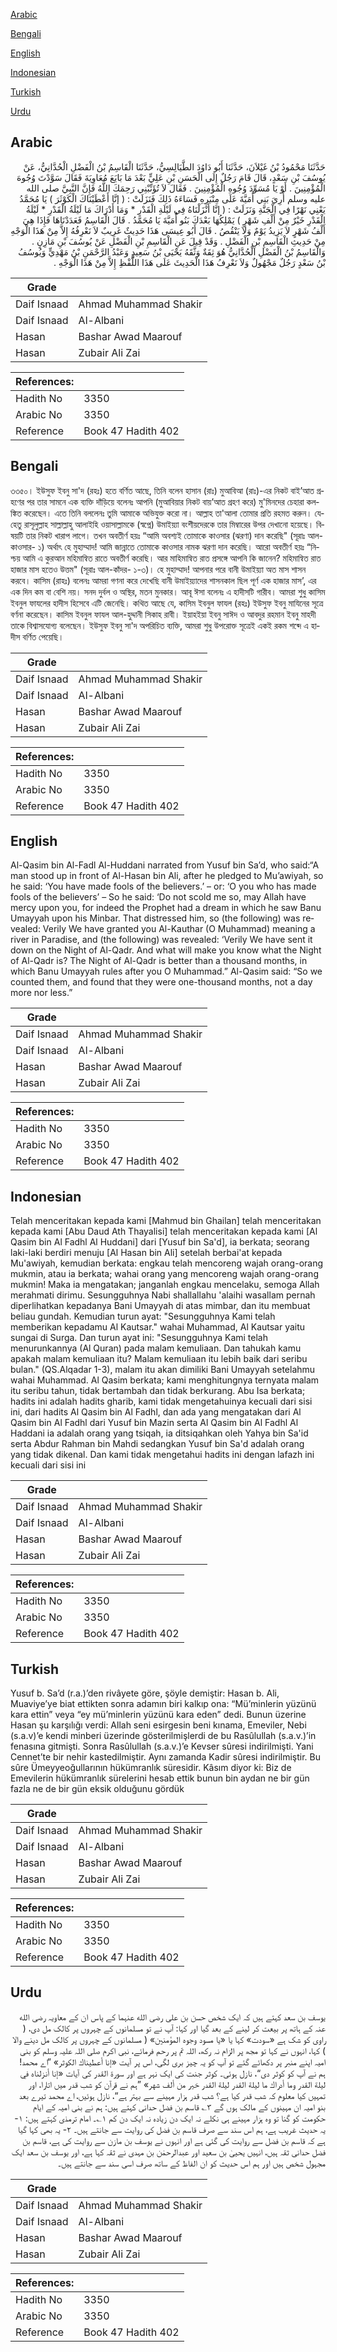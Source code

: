 [Arabic](#arabic)

[Bengali](#bengali)

[English](#english)

[Indonesian](#indonesian)

[Turkish](#turkish)

[Urdu](#urdu)

## Arabic


<div dir="rtl" lang="ar" style={{fontSize:'larger',backgroundColor:'#f8f9fa',padding:20}}>
حَدَّثَنَا مَحْمُودُ بْنُ غَيْلاَنَ، حَدَّثَنَا أَبُو دَاوُدَ الطَّيَالِسِيُّ، حَدَّثَنَا الْقَاسِمُ بْنُ الْفَضْلِ الْحُدَّانِيُّ، عَنْ يُوسُفَ بْنِ سَعْدٍ، قَالَ قَامَ رَجُلٌ إِلَى الْحَسَنِ بْنِ عَلِيٍّ بَعْدَ مَا بَايَعَ مُعَاوِيَةَ فَقَالَ سَوَّدْتَ وُجُوهَ الْمُؤْمِنِينَ ‏.‏ أَوْ يَا مُسَوِّدَ وُجُوهِ الْمُؤْمِنِينَ ‏.‏ فَقَالَ لاَ تُؤَنِّبْنِي رَحِمَكَ اللَّهُ فَإِنَّ النَّبِيَّ صلى الله عليه وسلم أُرِيَ بَنِي أُمَيَّةَ عَلَى مِنْبَرِهِ فَسَاءَهُ ذَلِكَ فَنَزَلَتْ ‏:‏ ‏(‏ إنَّا أَعْطَيْنَاكَ الْكَوْثَرَ ‏)‏ يَا مُحَمَّدُ يَعْنِي نَهْرًا فِي الْجَنَّةِ وَنَزَلَتْ ‏:‏ ‏(‏ إنَّا أَنْزَلْنَاهُ فِي لَيْلَةِ الْقَدْرِ * وَمَا أَدْرَاكَ مَا لَيْلَةُ الْقَدْرِ * لَيْلَةُ الْقَدْرِ خَيْرٌ مِنْ أَلْفِ شَهْرٍ ‏)‏ يَمْلِكُهَا بَعْدَكَ بَنُو أُمَيَّةَ يَا مُحَمَّدُ ‏.‏ قَالَ الْقَاسِمُ فَعَدَدْنَاهَا فَإِذَا هِيَ أَلْفُ شَهْرٍ لاَ يَزِيدُ يَوْمٌ وَلاَ يَنْقُصُ ‏.‏ قَالَ أَبُو عِيسَى هَذَا حَدِيثٌ غَرِيبٌ لاَ نَعْرِفُهُ إِلاَّ مِنْ هَذَا الْوَجْهِ مِنْ حَدِيثِ الْقَاسِمِ بْنِ الْفَضْلِ ‏.‏ وَقَدْ قِيلَ عَنِ الْقَاسِمِ بْنِ الْفَضْلِ عَنْ يُوسُفَ بْنِ مَازِنٍ ‏.‏ وَالْقَاسِمُ بْنُ الْفَضْلِ الْحُدَّانِيُّ هُوَ ثِقَةٌ وَثَّقَهُ يَحْيَى بْنُ سَعِيدٍ وَعَبْدُ الرَّحْمَنِ بْنُ مَهْدِيٍّ وَيُوسُفُ بْنُ سَعْدٍ رَجُلٌ مَجْهُولٌ وَلاَ نَعْرِفُ هَذَا الْحَدِيثَ عَلَى هَذَا اللَّفْظِ إِلاَّ مِنْ هَذَا الْوَجْهِ ‏.‏
</div>
<div style={{backgroundColor:'#f8f9fa',padding:20, marginBottom: 10}}><table> <thead> <tr> <th>Grade</th> <th></th> </tr> </thead> <tbody> <tr><td>Daif Isnaad</td><td>Ahmad Muhammad Shakir</td></tr><tr><td>Daif Isnaad</td><td>Al-Albani</td></tr><tr><td>Hasan</td><td>Bashar Awad Maarouf</td></tr><tr><td>Hasan</td><td>Zubair Ali Zai</td></tr></tbody></table><table> <thead> <tr> <th>References:</th> <th></th> </tr> </thead> <tbody><tr><td>Hadith No</td><td>3350</td></tr><tr><td>Arabic No</td><td>3350</td></tr><tr><td>Reference</td><td>Book 47 Hadith 402</td></tr></tbody></table></div>

## Bengali


<div dir="ltr" lang="bn" style={{fontSize:'larger',backgroundColor:'#f8f9fa',padding:20}}>
৩৩৫০। ইউসুফ ইবনু সা'দ (রহঃ) হতে বর্ণিত আছে, তিনি বলেন হাসান (রাঃ) মুআবিআ (রাঃ)-এর নিকট বাই’আত গ্রহণের পর তার সামনে এক ব্যক্তি দাঁড়িয়ে বলেনঃ আপনি (মুআবিয়ার নিকট বায়’আত গ্রহণ করে) মু'মিনদের চেহারা কলঙ্কিত করেছেন। এতে তিনি বললেনঃ তুমি আমাকে অভিযুক্ত করো না। আল্লাহ তা'আলা তোমার প্রতি রহমত করুন। যেহেতু রাসূলুল্লাহ সাল্লাল্লাহু আলাইহি ওয়াসাল্লামকে (স্বপ্নে) উমাইয়্যা বংশীয়দেরকে তার মিম্বারের উপর দেখানো হয়েছে। বিষয়টি তার নিকট খারাপ লাগে। তখন অবতীর্ণ হয়ঃ “আমি অবশ্যই তোমাকে কাওসার (ঝরণা) দান করেছি" (সূরাঃ আল-কাওসার- ১) অর্থাৎ হে মুহাম্মাদ! আমি জান্নাতে তোমাকে কাওসার নামক ঝরণা দান করেছি। আরো অবতীর্ণ হয়ঃ “নিশ্চয় আমি এ কুরআন মহিমান্বিত রাতে অবতীর্ণ করেছি। আর মাহিমান্বিত রাত প্রসঙ্গে আপনি কি জানেন? মহিমান্বিত রাত হাজার মাস হতেও উত্তম" (সূরাঃ আল-কাঁদর- ১-৩)। হে মুহাম্মাদ! আপনার পরে বানী উমাইয়্যা অত মাস শাসন করবে। কাসিম (রাহঃ) বলেনঃ আমরা গণনা করে দেখেছি বানী উমাইয়্যাদের শাসনকাল ছিল পূর্ণ এক হাজার মাস’, এর এক দিন কম বা বেশি নয়। সনদ দুর্বল ও অস্থির, মতন মুনকার। আবূ ঈসা বলেনঃ এ হাদীসটি গারীব। আমরা শুধু কাসিম ইবনুল ফাযলের হাদীস হিসেবে এটি জেনেছি। কথিত আছে যে, কাসিম ইবনুল ফাযল (রহঃ) ইউসুফ ইবনু মাযিনের সূত্রে বর্ণনা করেছেন। কাসিম ইবনুল ফাযল আল-হুদ্দানী সিকাহ রাবী। ইয়াহইয়া ইবনু সাঈদ ও আবদুর রহমান ইবনু মাহদী তাকে বিশ্বাসযোগ্য বলেছেন। ইউসুফ ইবনু সা'দ অপরিচিত ব্যক্তি, আমরা শুধু উপরোক্ত সূত্রেই একই রকম শব্দে এ হাদীস বর্ণিত পেয়েছি।
</div>
<div style={{backgroundColor:'#f8f9fa',padding:20, marginBottom: 10}}><table> <thead> <tr> <th>Grade</th> <th></th> </tr> </thead> <tbody> <tr><td>Daif Isnaad</td><td>Ahmad Muhammad Shakir</td></tr><tr><td>Daif Isnaad</td><td>Al-Albani</td></tr><tr><td>Hasan</td><td>Bashar Awad Maarouf</td></tr><tr><td>Hasan</td><td>Zubair Ali Zai</td></tr></tbody></table><table> <thead> <tr> <th>References:</th> <th></th> </tr> </thead> <tbody><tr><td>Hadith No</td><td>3350</td></tr><tr><td>Arabic No</td><td>3350</td></tr><tr><td>Reference</td><td>Book 47 Hadith 402</td></tr></tbody></table></div>

## English


<div dir="ltr" lang="en" style={{fontSize:'larger',backgroundColor:'#f8f9fa',padding:20}}>
Al-Qasim bin Al-Fadl Al-Huddani narrated from Yusuf bin Sa’d, who said:“A man stood up in front of Al-Hasan bin Ali, after he pledged to Mu’awiyah, so he said: ‘You have made fools of the believers.’ – or: ‘O you who has made fools of the believers’ – So he said: ‘Do not scold me so, may Allah have mercy upon you, for indeed the Prophet had a dream in which he saw Banu Umayyah upon his Minbar. That distressed him, so (the following) was revealed: Verily We have granted you Al-Kauthar (O Muhammad) meaning a river in Paradise, and (the following) was revealed: ‘Verily We have sent it down on the Night of Al-Qadr. And what will make you know what the Night of Al-Qadr is? The Night of Al-Qadr is better than a thousand months, in which Banu Umayyah rules after you O Muhammad.” Al-Qasim said: “So we counted them, and found that they were one-thousand months, not a day more nor less.”
</div>
<div style={{backgroundColor:'#f8f9fa',padding:20, marginBottom: 10}}><table> <thead> <tr> <th>Grade</th> <th></th> </tr> </thead> <tbody> <tr><td>Daif Isnaad</td><td>Ahmad Muhammad Shakir</td></tr><tr><td>Daif Isnaad</td><td>Al-Albani</td></tr><tr><td>Hasan</td><td>Bashar Awad Maarouf</td></tr><tr><td>Hasan</td><td>Zubair Ali Zai</td></tr></tbody></table><table> <thead> <tr> <th>References:</th> <th></th> </tr> </thead> <tbody><tr><td>Hadith No</td><td>3350</td></tr><tr><td>Arabic No</td><td>3350</td></tr><tr><td>Reference</td><td>Book 47 Hadith 402</td></tr></tbody></table></div>

## Indonesian


<div dir="ltr" lang="id" style={{fontSize:'larger',backgroundColor:'#f8f9fa',padding:20}}>
Telah menceritakan kepada kami [Mahmud bin Ghailan] telah menceritakan kepada kami [Abu Daud Ath Thayalisi] telah menceritakan kepada kami [Al Qasim bin Al Fadhl Al Huddani] dari [Yusuf bin Sa'd], ia berkata; seorang laki-laki berdiri menuju [Al Hasan bin Ali] setelah berbai'at kepada Mu'awiyah, kemudian berkata: engkau telah mencoreng wajah orang-orang mukmin, atau ia berkata; wahai orang yang mencoreng wajah orang-orang mukmin! Maka ia mengatakan; janganlah engkau mencelaku, semoga Allah merahmati dirimu. Sesungguhnya Nabi shallallahu 'alaihi wasallam pernah diperlihatkan kepadanya Bani Umayyah di atas mimbar, dan itu membuat beliau gundah. Kemudian turun ayat: "Sesungguhnya Kami telah memberikan kepadamu Al Kautsar." wahai Muhammad, Al Kautsar yaitu sungai di Surga. Dan turun ayat ini: "Sesungguhnya Kami telah menurunkannya (Al Quran) pada malam kemuliaan. Dan tahukah kamu apakah malam kemuliaan itu? Malam kemuliaan itu lebih baik dari seribu bulan." (QS.Alqadar 1-3), malam itu akan dimiliki Bani Umayyah setelahmu wahai Muhammad. Al Qasim berkata; kami menghitungnya ternyata malam itu seribu tahun, tidak bertambah dan tidak berkurang. Abu Isa berkata; hadits ini adalah hadits gharib, kami tidak mengetahuinya kecuali dari sisi ini, dari hadits Al Qasim bin Al Fadhl, dan ada yang mengatakan dari Al Qasim bin Al Fadhl dari Yusuf bin Mazin serta Al Qasim bin Al Fadhl Al Haddani ia adalah orang yang tsiqah, ia ditsiqahkan oleh Yahya bin Sa'id serta Abdur Rahman bin Mahdi sedangkan Yusuf bin Sa'd adalah orang yang tidak dikenal. Dan kami tidak mengetahui hadits ini dengan lafazh ini kecuali dari sisi ini
</div>
<div style={{backgroundColor:'#f8f9fa',padding:20, marginBottom: 10}}><table> <thead> <tr> <th>Grade</th> <th></th> </tr> </thead> <tbody> <tr><td>Daif Isnaad</td><td>Ahmad Muhammad Shakir</td></tr><tr><td>Daif Isnaad</td><td>Al-Albani</td></tr><tr><td>Hasan</td><td>Bashar Awad Maarouf</td></tr><tr><td>Hasan</td><td>Zubair Ali Zai</td></tr></tbody></table><table> <thead> <tr> <th>References:</th> <th></th> </tr> </thead> <tbody><tr><td>Hadith No</td><td>3350</td></tr><tr><td>Arabic No</td><td>3350</td></tr><tr><td>Reference</td><td>Book 47 Hadith 402</td></tr></tbody></table></div>

## Turkish


<div dir="ltr" lang="tr" style={{fontSize:'larger',backgroundColor:'#f8f9fa',padding:20}}>
Yusuf b. Sa’d (r.a.)’den rivâyete göre, şöyle demiştir: Hasan b. Ali, Muaviye’ye biat ettikten sonra adamın biri kalkıp ona: “Mü’minlerin yüzünü kara ettin” veya “ey mü’minlerin yüzünü kara eden” dedi. Bunun üzerine Hasan şu karşılığı verdi: Allah seni esirgesin beni kınama, Emeviler, Nebi (s.a.v)’e kendi minberi üzerinde gösterilmişlerdi de bu Rasûlullah (s.a.v.)’in fenasına gitmişti. Sonra Rasûlullah (s.a.v.)’e Kevser sûresi indirilmişti. Yani Cennet’te bir nehir kastedilmiştir. Aynı zamanda Kadir sûresi indirilmiştir. Bu sûre Ümeyyeoğullarının hükümranlık süresidir. Kâsım diyor ki: Biz de Emevilerin hükümranlık sürelerini hesab ettik bunun bin aydan ne bir gün fazla ne de bir gün eksik olduğunu gördük
</div>
<div style={{backgroundColor:'#f8f9fa',padding:20, marginBottom: 10}}><table> <thead> <tr> <th>Grade</th> <th></th> </tr> </thead> <tbody> <tr><td>Daif Isnaad</td><td>Ahmad Muhammad Shakir</td></tr><tr><td>Daif Isnaad</td><td>Al-Albani</td></tr><tr><td>Hasan</td><td>Bashar Awad Maarouf</td></tr><tr><td>Hasan</td><td>Zubair Ali Zai</td></tr></tbody></table><table> <thead> <tr> <th>References:</th> <th></th> </tr> </thead> <tbody><tr><td>Hadith No</td><td>3350</td></tr><tr><td>Arabic No</td><td>3350</td></tr><tr><td>Reference</td><td>Book 47 Hadith 402</td></tr></tbody></table></div>

## Urdu


<div dir="rtl" lang="ur" style={{fontSize:'larger',backgroundColor:'#f8f9fa',padding:20}}>
یوسف بن سعد کہتے ہیں کہ ایک شخص حسن بن علی رضی الله عنہما کے پاس ان کے معاویہ رضی الله عنہ کے ہاتھ پر بیعت کر لینے کے بعد گیا اور کہا: آپ نے تو مسلمانوں کے چہروں پر کالک مل دی، ( راوی کو شک ہے «سودت» کہا یا «يا مسود وجوه المؤمنين» ( مسلمانوں کے چہروں پر کالک مل دینے والا ) کہا، انہوں نے کہا تو مجھ پر الزام نہ رکھ، اللہ تم پر رحم فرمائے، نبی اکرم صلی اللہ علیہ وسلم کو بنی امیہ اپنے منبر پر دکھائے گئے تو آپ کو یہ چیز بری لگی، اس پر آیت «إنا أعطيناك الكوثر» ”اے محمد! ہم نے آپ کو کوثر دی“، نازل ہوئی۔ کوثر جنت کی ایک نہر ہے اور سورۃ القدر کی آیات «إنا أنزلناه في ليلة القدر وما أدراك ما ليلة القدر ليلة القدر خير من ألف شهر» ”ہم نے قرآن کو شب قدر میں اتارا، اور تمہیں کیا معلوم کہ شب قدر کیا ہے؟ شب قدر ہزار مہینے سے بہتر ہے“، نازل ہوئیں، اے محمد تیرے بعد بنو امیہ ان مہینوں کے مالک ہوں گے ۳؎ قاسم بن فضل حدانی کہتے ہیں: ہم نے بنی امیہ کے ایام حکومت کو گنا تو وہ ہزار مہینے ہی نکلے نہ ایک دن زیادہ نہ ایک دن کم ۱؎۔ امام ترمذی کہتے ہیں: ۱- یہ حدیث غریب ہے، ہم اس سند سے صرف قاسم بن فضل کی روایت سے جانتے ہیں۔ ۲- یہ بھی کہا گیا ہے کہ قاسم بن فضل سے روایت کی گئی ہے اور انہوں نے یوسف بن مازن سے روایت کی ہے، قاسم بن فضل حدانی ثقہ ہیں، انہیں یحییٰ بن سعید اور عبدالرحمٰن بن مہدی نے ثقہ کہا ہے، اور یوسف بن سعد ایک مجہول شخص ہیں اور ہم اس حدیث کو ان الفاظ کے ساتھ صرف اسی سند سے جانتے ہیں۔
</div>
<div style={{backgroundColor:'#f8f9fa',padding:20, marginBottom: 10}}><table> <thead> <tr> <th>Grade</th> <th></th> </tr> </thead> <tbody> <tr><td>Daif Isnaad</td><td>Ahmad Muhammad Shakir</td></tr><tr><td>Daif Isnaad</td><td>Al-Albani</td></tr><tr><td>Hasan</td><td>Bashar Awad Maarouf</td></tr><tr><td>Hasan</td><td>Zubair Ali Zai</td></tr></tbody></table><table> <thead> <tr> <th>References:</th> <th></th> </tr> </thead> <tbody><tr><td>Hadith No</td><td>3350</td></tr><tr><td>Arabic No</td><td>3350</td></tr><tr><td>Reference</td><td>Book 47 Hadith 402</td></tr></tbody></table></div>